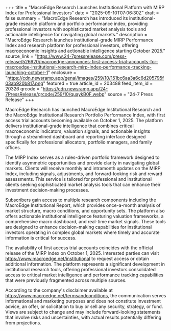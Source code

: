+++
title = "MacroEdge Research Launches Institutional Platform with MIRP Index for Professional Investors"
date = "2025-09-10T07:06:30Z"
draft = false
summary = "MacroEdge Research has introduced its institutional-grade research platform and portfolio performance index, providing professional investors with sophisticated market analysis tools and actionable intelligence for navigating global markets."
description = "MacroEdge Research launches institutional-grade MIRP Performance Index and research platform for professional investors, offering macroeconomic insights and actionable intelligence starting October 2025."
source_link = "https://www.24-7pressrelease.com/press-release/526620/macroedge-announces-first-access-trial-accounts-for-macroedge-institutional-research-mirp-index-performance-tracking-launching-october-1"
enclosure = "https://cdn.newsramp.app/genai/images/259/10/151bc6aa3a6c6d205795f03ab920b817.png"
featured = true
article_id = 203488
feed_item_id = 20326
qrcode = "https://cdn.newsramp.app/24-7PressRelease/qrcode/259/10/quaykB0F.webp"
source = "24-7 Press Release"
+++

<p>MacroEdge Research has launched MacroEdge Institutional Research and the MacroEdge Institutional Research Portfolio Performance Index, with first access trial accounts becoming available on October 1, 2025. The platform delivers institutional-grade intelligence that combines critical macroeconomic indicators, valuation signals, and actionable insights through a streamlined dashboard and reporting interface designed specifically for professional allocators, portfolio managers, and family offices.</p><p>The MIRP Index serves as a rules-driven portfolio framework designed to identify asymmetric opportunities and provide clarity in navigating global markets. Clients will receive monthly and intramonth updates on the MIRP Index, including signals, adjustments, and forward-looking risk and reward assessments. This service is tailored for professional and institutional clients seeking sophisticated market analysis tools that can enhance their investment decision-making processes.</p><p>Subscribers gain access to multiple research components including the MacroEdge Institutional Report, which provides once-a-month analysis of market structure, macro conditions, and opportunity sets. The platform also offers actionable institutional intelligence featuring valuation frameworks, a comprehensive macro dashboard, and real-time market signals. These tools are designed to enhance decision-making capabilities for institutional investors operating in complex global markets where timely and accurate information is critical for success.</p><p>The availability of first access trial accounts coincides with the official release of the MIRP Index on October 1, 2025. Interested parties can visit <a href="https://www.macroedge.net/institutional" rel="nofollow" target="_blank">https://www.macroedge.net/institutional</a> to request access or obtain additional information. The platform represents a significant development in institutional research tools, offering professional investors consolidated access to critical market intelligence and performance tracking capabilities that were previously fragmented across multiple sources.</p><p>According to the company's disclaimer available at <a href="https://www.macroedge.net/termsandconditions" rel="nofollow" target="_blank">https://www.macroedge.net/termsandconditions</a>, the communication serves informational and marketing purposes and does not constitute investment advice, an offer, or solicitation to buy or sell any security, strategy, or fund. Views are subject to change and may include forward-looking statements that involve risks and uncertainties, with actual results potentially differing from projections.</p>